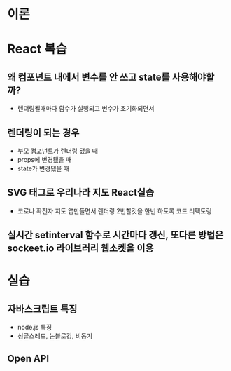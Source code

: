 # 이론

# React 복습
## 왜 컴포넌트 내에서 변수를 안 쓰고 state를 사용해야할까?
* 렌더링될때마다 함수가 실행되고 변수가 초기화되면서

## 렌더링이 되는 경우
* 부모 컴포넌트가 렌더링 됐을 때
* props에 변경됐을 때
* state가 변경됐을 때



## SVG 태그로 우리나라 지도 React실습
* 코로나 확진자 지도 앱만들면서 렌더링 2번할것을 한번 하도록 코드 리팩토링

## 실시간 setinterval 함수로 시간마다 갱신, 또다른 방법은 sockeet.io 라이브러리 웹소켓을 이용



# 실습
## 자바스크립트 특징
* node.js 특징
* 싱글스레드, 논블로킹, 비동기


## Open API